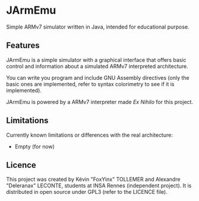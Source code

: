 # JArmEmu
Simple ARMv7 simulator written in Java, intended for educational purpose.

## Features
JArmEmu is a simple simulator with a graphical interface that offers basic control and information about a simulated
ARMv7 interpreted architecture.

You can write you program and include GNU Assembly directives (only the basic ones are implemented, refer to syntax 
colorimetry to see if it is implemented).

JArmEmu is powered by a ARMv7 interpreter made *Ex Nihilo* for this project.

## Limitations
Currently known limitations or differences with the real architecture:
- Empty (for now)

## Licence
This project was created by Kévin "FoxYinx" TOLLEMER and Alexandre "Deleranax" LECONTE, students at INSA Rennes (independent
project). It is distributed in open source under GPL3 (refer to the LICENCE file).